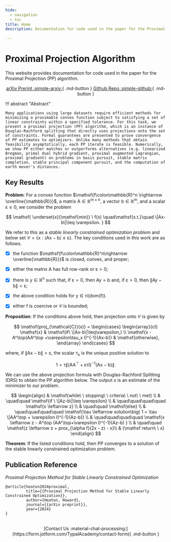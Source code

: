 ```yaml
---
hide:
  - navigation
  - toc
title: Home
description: Documentation for code used in the paper for the Proximal Projection (PP) algorithm.

---
```


# Proximal Projection Algorithm

This website provides documentation for code used in the paper for the Proximal Projection (PP) algorithm.

<center>
  
  [arXiv Prerint :simple-arxiv:](https://arxiv.org/abs/2407.16998){ .md-button  }
  [Github Repo :simple-github:](https://github.com/TypalAcademy/proximal-projection-algorithm){ .md-button  }

</center>

!!! abstract "Abstract"
  
    Many applications using large datasets require efficient methods for minimizing a proximable convex function subject to satisfying a set of linear constraints within a specified tolerance. For this task, we present a proximal projection (PP) algorithm, which is an instance of Douglas-Rachford splitting that directly uses projections onto the set of constraints. Formal guarantees are presented to prove convergence of PP estimates to optimizers. Unlike many methods that obtain feasibility asymptotically, each PP iterate is feasible. Numerically, we show PP either matches or outperforms alternatives (e.g. linearized Bregman, primal dual hybrid gradient, proximal augmented Lagrangian, proximal gradient) on problems in basis pursuit, stable matrix completion, stable principal component pursuit, and the computation of earth mover's distances.

## Key Results

__Problem__: For a convex function $\mathsf{f\colon\mathbb{R}^n \rightarrow \overline{\mathbb{R}}}$, a matrix $\mathsf{A \in \mathbb{R}^{m\times n}}$, a vector $\mathsf{b\in \mathbb{R}^m}$, and a scalar $\mathsf{\varepsilon \geq 0}$, we consider the problem

$$
\mathsf{
  \underset{x}{\mathsf{min}} \ f(x) \quad\mathsf{s.t.}\quad \|Ax-b\|\leq \varepsilon.
}
$$

We refer to this as a _stable linearly constrained optimization problem_ and below set $\mathsf{\mathcal{C} = \{ x : \|Ax-b\|\leq\varepsilon\}}$.
The key conditions used in this work are as follows.

  - [x] the function $\mathsf{f\colon\mathbb{R}^n\rightarrow \overline{\mathbb{R}}}$ is closed, convex, and proper;
  - [x] either the matrix $\mathsf{A}$ has full row-rank or $\mathsf{\varepsilon > 0}$;
  - [x] there is $\mathsf{y \in \mathbb{R}^n}$ such that, if $\mathsf{\varepsilon = 0}$, then $\mathsf{Ay = b}$ and, if $\mathsf{\varepsilon > 0}$, then  $\mathsf{\|Ay-b\| < \varepsilon}$; 
  - [x] the above condition holds for $\mathsf{y \in \mbox{ri}(\mbox{dom}(f))}$.    
  - [x] either $\mathsf{f}$ is coercive or $\mathcal{C}$ is bounded; 


__Proposition__: If the conditions above hold, then projection onto $\mathcal{C}$ is given by

$$
\mathsf{proj_{\mathcal{C}}(x)}
= \begin{cases}
    \begin{array}{cl}
        \mathsf{x} & \mathsf{if\ \|Ax-b\|\leq\varepsilon,} \\
        \mathsf{x - A^\top(AA^\top +\varepsilon\tau_x I)^{-1}(Ax-b)} & \mathsf{otherwise},
    \end{array}
\end{cases}
$$

where, if $\mathsf{\|Ax-b\|>\varepsilon}$, the scalar $\mathsf{\tau_x}$ is the unique positive solution to 

$$
  \mathsf{1 = \tau \| (AA^\top +\varepsilon \tau I)^{-1} (Ax-b) \|.}
$$

We can use the above projection formula with Douglas-Rachford Splitting (DRS) to obtain the PP algorithm below. The output $x$ is an estimate of the minimizer to our problem.

$$
  \begin{align}
    & \mathsf{while\ \ stopping\ \  criteria\ \ not\ \ met} \\
    & \quad\quad \mathsf{if \ \|Az-b\|\leq \varepsilon} \\
    & \quad\quad\quad\quad \mathsf{x \leftarrow z} \\
    & \quad\quad \mathsf{else} \\
    & \quad\quad\quad\quad \mathsf{\tau \leftarrow solution\big( 1 = \tau \|AA^\top + \varepsilon I)^{-1}(Az-b)} \\
    & \quad\quad\quad\quad \mathsf{x \leftarrow z - A^\top (AA^\top+\varepsilon I)^{-1}(Az-b) } \\
    & \quad\quad \mathsf{z \leftarrow z + prox_{\alpha f}(2x - z) - x}\\
    & {\mathsf return\ \ x}
  \end{align}
$$


__Theorem__: If the listed conditions hold, then PP converges to a solution of the stable linearly constrained optimization problem.

## Publication Reference

_Proximal Projection Method for Stable Linearly Constrained Optimization_
    
    @article{heaton2024proximal,
             title={{Proximal Projection Method for Stable Linearly Constrained Optimization}},
             author={Heaton, Howard},
             journal={{arXiv preprint}},
             year={2024}
    }

<br>

<center>
  [Contact Us :material-chat-processing:](https://form.jotform.com/TypalAcademy/contact-form){ .md-button }
</center>

<br>
